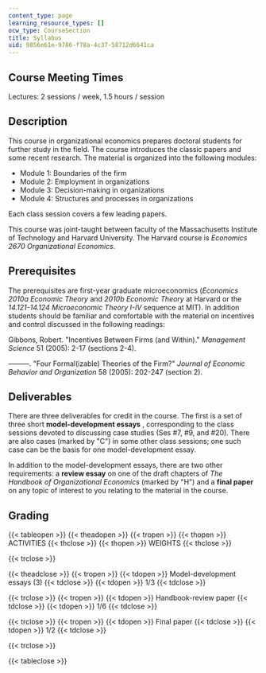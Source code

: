 ```yaml
---
content_type: page
learning_resource_types: []
ocw_type: CourseSection
title: Syllabus
uid: 9856e61e-9786-f78a-4c37-58712d6641ca
---
```


Course Meeting Times
--------------------

Lectures: 2 sessions / week, 1.5 hours / session

Description
-----------

This course in organizational economics prepares doctoral students for further study in the field. The course introduces the classic papers and some recent research. The material is organized into the following modules:

*   Module 1: Boundaries of the firm
*   Module 2: Employment in organizations
*   Module 3: Decision-making in organizations
*   Module 4: Structures and processes in organizations

Each class session covers a few leading papers.

This course was joint-taught between faculty of the Massachusetts Institute of Technology and Harvard University. The Harvard course is _Economics 2670 Organizational Economics_.

Prerequisites
-------------

The prerequisites are first-year graduate microeconomics (_Economics 2010a Economic Theory_ and _2010b Economic Theory_ at Harvard or the _14.121-14.124 Microeconomic Theory I-IV_ sequence at MIT). In addition students should be familiar and comfortable with the material on incentives and control discussed in the following readings:

Gibbons, Robert. "Incentives Between Firms (and Within)." _Management Science_ 51 (2005): 2-17 (sections 2-4).

———. "Four Formal(izable) Theories of the Firm?" _Journal of Economic Behavior and Organization_ 58 (2005): 202-247 (section 2).

Deliverables
------------

There are three deliverables for credit in the course. The first is a set of three short **model-development essays** , corresponding to the class sessions devoted to discussing case studies (Ses #7, #9, and #20). There are also cases (marked by "C") in some other class sessions; one such case can be the basis for one model-development essay.

In addition to the model-development essays, there are two other requirements: a **review essay** on one of the draft chapters of _The Handbook of Organizational Economics_ (marked by "H") and a **final paper** on any topic of interest to you relating to the material in the course.

Grading
-------

{{< tableopen >}}
{{< theadopen >}}
{{< tropen >}}
{{< thopen >}}
ACTIVITIES
{{< thclose >}}
{{< thopen >}}
WEIGHTS
{{< thclose >}}

{{< trclose >}}

{{< theadclose >}}
{{< tropen >}}
{{< tdopen >}}
Model-development essays (3)
{{< tdclose >}}
{{< tdopen >}}
1/3
{{< tdclose >}}

{{< trclose >}}
{{< tropen >}}
{{< tdopen >}}
Handbook-review paper
{{< tdclose >}}
{{< tdopen >}}
1/6
{{< tdclose >}}

{{< trclose >}}
{{< tropen >}}
{{< tdopen >}}
Final paper
{{< tdclose >}}
{{< tdopen >}}
1/2
{{< tdclose >}}

{{< trclose >}}

{{< tableclose >}}